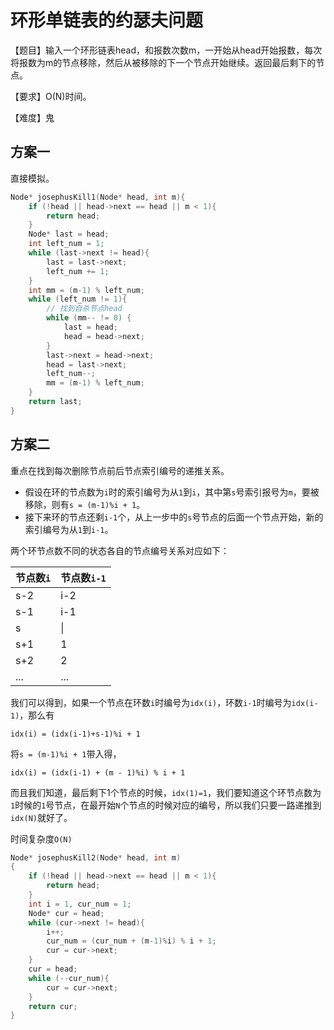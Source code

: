 # 环形单链表的约瑟夫问题

【题目】输入一个环形链表head，和报数次数m，一开始从head开始报数，每次将报数为m的节点移除，然后从被移除的下一个节点开始继续。返回最后剩下的节点。

【要求】O(N)时间。

【难度】鬼

## 方案一

直接模拟。

```cpp
Node* josephusKill1(Node* head, int m){
    if (!head || head->next == head || m < 1){
        return head;
    }
    Node* last = head;
    int left_num = 1;
    while (last->next != head){
        last = last->next;
        left_num += 1;
    }
    int mm = (m-1) % left_num;
    while (left_num != 1){
        // 找到自杀节点head
        while (mm-- != 0) {
            last = head;
            head = head->next; 
        }
        last->next = head->next;
        head = last->next;
        left_num--;
        mm = (m-1) % left_num;
    } 
    return last;
}
```

## 方案二

重点在找到每次删除节点前后节点索引编号的递推关系。

* 假设在环的节点数为`i`时的索引编号为从`1`到`i`，其中第`s`号索引报号为`m`，要被移除，则有`s = (m-1)%i + 1`。
* 接下来环的节点还剩`i-1`个，从上一步中的`s`号节点的后面一个节点开始，新的索引编号为从`1`到`i-1`。

两个环节点数不同的状态各自的节点编号关系对应如下：

|节点数`i`|节点数`i-1`|  
|---|---|
|s-2|i-2|
|s-1|i-1|
|s|\|
|s+1|1|
|s+2|2|
|...|...|

我们可以得到，如果一个节点在环数`i`时编号为`idx(i)`，环数`i-1`时编号为`idx(i-1)`，那么有

`idx(i) = (idx(i-1)+s-1)%i + 1`

将`s = (m-1)%i + 1`带入得，

`idx(i) = (idx(i-1) + (m - 1)%i) % i + 1`

而且我们知道，最后剩下1个节点的时候，`idx(1)=1`，我们要知道这个环节点数为`1`时候的`1`号节点，在最开始`N`个节点的时候对应的编号，所以我们只要一路递推到`idx(N)`就好了。

时间复杂度`O(N)`

```cpp
Node* josephusKill2(Node* head, int m)
{
    if (!head || head->next == head || m < 1){
        return head;
    } 
    int i = 1, cur_num = 1;
    Node* cur = head;
    while (cur->next != head){
        i++;
        cur_num = (cur_num + (m-1)%i) % i + 1;
        cur = cur->next;
    }
    cur = head; 
    while (--cur_num){
        cur = cur->next;
    }
    return cur; 
}
```